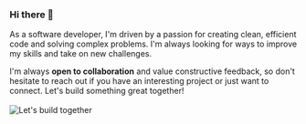 ### Hi there 👋

As a software developer, I'm driven by a passion for creating clean, efficient code and solving complex problems. I'm always looking for ways to improve my skills and take on new challenges.

I'm always **open to collaboration** and value constructive feedback, so don't hesitate to reach out if you have an interesting project or just want to connect. Let's build something great together!
<br/>
<br/>
![Let's build together](https://images.unsplash.com/photo-1556761175-b413da4baf72?ixlib=rb-4.0.3&ixid=MnwxMjA3fDB8MHxwaG90by1wYWdlfHx8fGVufDB8fHx8&auto=format&fit=crop&w=774&q=80)


<!--
**bhaveshjpatel/bhaveshjpatel** is a ✨ _special_ ✨ repository because its `README.md` (this file) appears on your GitHub profile.

Here are some ideas to get you started:

- 🔭 I’m currently working on ...
- 🌱 I’m currently learning ...
- 👯 I’m looking to collaborate on ...
- 🤔 I’m looking for help with ...
- 💬 Ask me about ...
- 📫 How to reach me: ...
- 😄 Pronouns: ...
- ⚡ Fun fact: ...
-->
